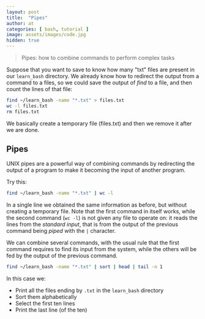 ```yaml
---
layout: post
title:  "Pipes"
author: at
categories: [ bash, tutorial ]
image: assets/images/code.jpg
hidden: true
---
```


> Pipes: how to combine commands to perform complex tasks

Suppose that you want to save to know how many "txt" files are present in 
our `learn_bash` directory. We already know how to redirect the output from
a command to a files, so we could save the output of *find* to a file, and
then count the lines of that file:

```bash
find ~/learn_bash -name "*.txt" > files.txt
wc -l files.txt
rm files.txt
```

We basically create a temporary file (files.txt) and then we remove it after
we are done.

## Pipes

UNIX pipes are a powerful way of combining commands by redirecting the output
of a program to make it becoming the input of another program. 

Try this:

```bash
find ~/learn_bash -name "*.txt" | wc -l
```

In a single line we obtained the same information as before, but without
creating a temporary file.
Note that the first command in itself works, while the second command (`wc -l`) is not 
given any file to operate on: it reads the lines from the *standard input*, that is
from the output of the previous command being *piped* with the `|` character.

We can combine several commands, with the usual rule that the first command requires to find
its input from the system, while the others will be fed by the output of the previous command.

```bash
find ~/learn_bash -name "*.txt" | sort | head | tail -n 1
```

In this case we:

* Print all the files ending by `.txt` in the `learn_bash` directory
* Sort them alphabetically
* Select the first ten lines
* Print the last line (of the ten)

